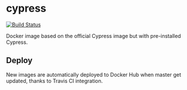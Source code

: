 # cypress

[![Build Status](https://travis-ci.org/Pix4D/cypress.svg?branch=master)](https://travis-ci.org/Pix4D/cypress)

Docker image based on the official Cypress image but with pre-installed Cypress.

## Deploy

New images are automatically deployed to Docker Hub when master get updated, thanks to Travis CI integration.
